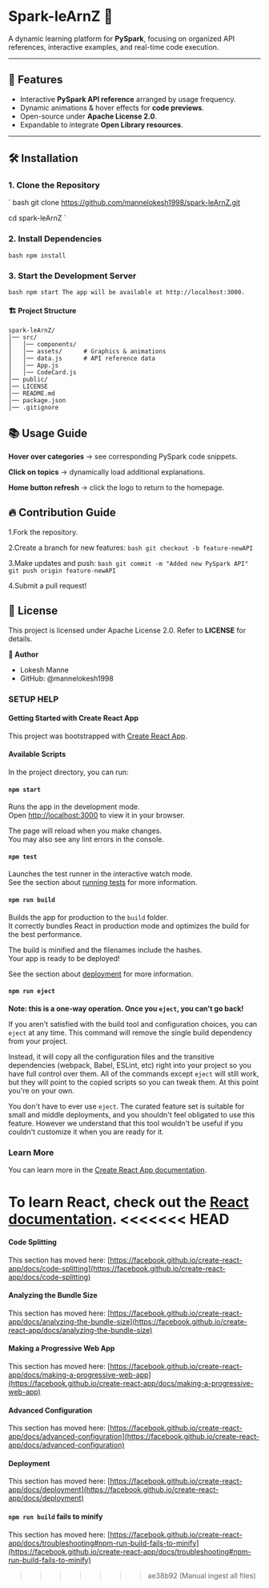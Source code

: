 # Spark-leArnZ 🚀

A dynamic learning platform for **PySpark**, focusing on organized API references, interactive examples, and real-time code execution.

---

## 🌟 Features
- Interactive **PySpark API reference** arranged by usage frequency.
- Dynamic animations & hover effects for **code previews**.
- Open-source under **Apache License 2.0**.
- Expandable to integrate **Open Library resources**.

---

## 🛠 Installation

### **1. Clone the Repository**
` bash
git clone https://github.com/mannelokesh1998/spark-leArnZ.git

cd spark-leArnZ `

### **2. Install Dependencies**
`bash
npm install`
### **3. Start the Development Server**
`bash
npm start
The app will be available at http://localhost:3000.`

#### 🏗 Project Structure
```
spark-leArnZ/
│── src/
│   │── components/
│   │── assets/      # Graphics & animations
│   │── data.js      # API reference data
│   │── App.js
│   │── CodeCard.js
│── public/
│── LICENSE
│── README.md
│── package.json
│── .gitignore
```

## 📚 Usage Guide
**Hover over categories** → see corresponding PySpark code snippets.

**Click on topics** → dynamically load additional explanations.

**Home button refresh** → click the logo to return to the homepage.

## 🔥 Contribution Guide
1.Fork the repository.

2.Create a branch for new features:
`bash
git checkout -b feature-newAPI`

3.Make updates and push:
`bash
git commit -m "Added new PySpark API"
git push origin feature-newAPI`

4.Submit a pull request!

## 📝 License
This project is licensed under Apache License 2.0. Refer to **LICENSE** for details.

**👤 Author**
- Lokesh Manne
- GitHub: @mannelokesh1998

### SETUP HELP
#### Getting Started with Create React App

This project was bootstrapped with [Create React App](https://github.com/facebook/create-react-app).

#### Available Scripts

In the project directory, you can run:

#### `npm start`

Runs the app in the development mode.\
Open [http://localhost:3000](http://localhost:3000) to view it in your browser.

The page will reload when you make changes.\
You may also see any lint errors in the console.

#### `npm test`

Launches the test runner in the interactive watch mode.\
See the section about [running tests](https://facebook.github.io/create-react-app/docs/running-tests) for more information.

#### `npm run build`

Builds the app for production to the `build` folder.\
It correctly bundles React in production mode and optimizes the build for the best performance.

The build is minified and the filenames include the hashes.\
Your app is ready to be deployed!

See the section about [deployment](https://facebook.github.io/create-react-app/docs/deployment) for more information.

#### `npm run eject`

**Note: this is a one-way operation. Once you `eject`, you can't go back!**

If you aren't satisfied with the build tool and configuration choices, you can `eject` at any time. This command will remove the single build dependency from your project.

Instead, it will copy all the configuration files and the transitive dependencies (webpack, Babel, ESLint, etc) right into your project so you have full control over them. All of the commands except `eject` will still work, but they will point to the copied scripts so you can tweak them. At this point you're on your own.

You don't have to ever use `eject`. The curated feature set is suitable for small and middle deployments, and you shouldn't feel obligated to use this feature. However we understand that this tool wouldn't be useful if you couldn't customize it when you are ready for it.

### Learn More

You can learn more in the [Create React App documentation](https://facebook.github.io/create-react-app/docs/getting-started).

To learn React, check out the [React documentation](https://reactjs.org/).
<<<<<<< HEAD
=======

#### Code Splitting

This section has moved here: [https://facebook.github.io/create-react-app/docs/code-splitting](https://facebook.github.io/create-react-app/docs/code-splitting)

#### Analyzing the Bundle Size

This section has moved here: [https://facebook.github.io/create-react-app/docs/analyzing-the-bundle-size](https://facebook.github.io/create-react-app/docs/analyzing-the-bundle-size)

#### Making a Progressive Web App

This section has moved here: [https://facebook.github.io/create-react-app/docs/making-a-progressive-web-app](https://facebook.github.io/create-react-app/docs/making-a-progressive-web-app)

#### Advanced Configuration

This section has moved here: [https://facebook.github.io/create-react-app/docs/advanced-configuration](https://facebook.github.io/create-react-app/docs/advanced-configuration)

#### Deployment

This section has moved here: [https://facebook.github.io/create-react-app/docs/deployment](https://facebook.github.io/create-react-app/docs/deployment)

#### `npm run build` fails to minify

This section has moved here: [https://facebook.github.io/create-react-app/docs/troubleshooting#npm-run-build-fails-to-minify](https://facebook.github.io/create-react-app/docs/troubleshooting#npm-run-build-fails-to-minify)
>>>>>>> ae38b92 (Manual ingest all files)
